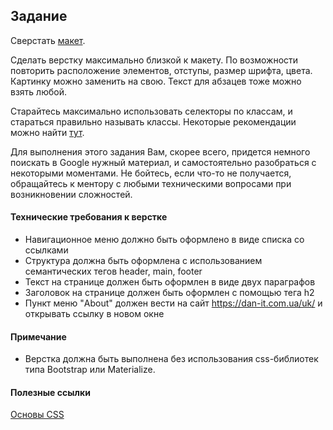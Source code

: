 ## Задание

Сверстать [макет](https://www.figma.com/file/l1FhwwstXOojKghN3QyU0c/Simple-photo). 

Сделать верстку максимально близкой к макету. По возможности повторить расположение элементов, отступы, размер шрифта, цвета. Картинку можно заменить на свою. Текст для абзацев тоже можно взять любой.

Старайтесь максимально использовать селекторы по классам, и стараться правильно называть классы. Некоторые рекомендации можно найти [тут](https://dan-it.gitlab.io/fe-book/programming_essentials/other/css_structure.html).

Для выполнения этого задания Вам, скорее всего, придется немного поискать в Google нужный материал, и самостоятельно разобраться с некоторыми моментами. Не бойтесь, если что-то не получается, обращайтесь к ментору с любыми техническими вопросами при возникновении сложностей.

#### Технические требования к верстке

- Навигационное меню должно быть оформлено в виде списка со ссылками
- Структура должна быть оформлена с использованием семантических тегов header, main, footer
- Текст на странице должен быть оформлен в виде двух параграфов
- Заголовок на странице должен быть оформлен с помощью тега h2
- Пункт меню "About" должен вести на сайт https://dan-it.com.ua/uk/ и открывать ссылку в новом окне

#### Примечание
- Верстка должна быть выполнена без использования css-библиотек типа Bootstrap или Materialize.

#### Полезные ссылки

[Основы CSS](https://dan-it.gitlab.io/fe-book/programming_essentials/html_css/lesson2_extract_emmet_css/what-is-css.html)
